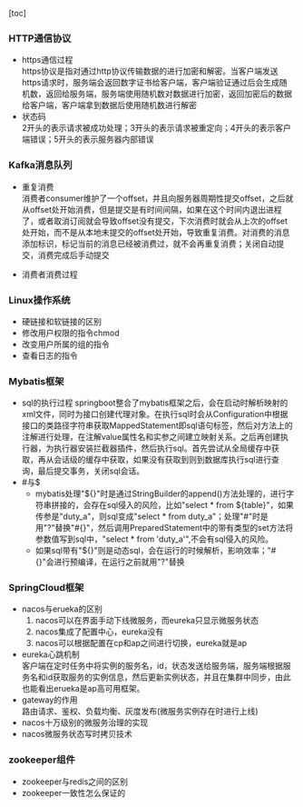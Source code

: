 [toc]

### HTTP通信协议
+ https通信过程  
https协议是指对通过http协议传输数据的进行加密和解密。当客户端发送https请求时，服务端会返回数字证书给客户端，客户端验证通过后会生成随机数，返回给服务端，服务端使用随机数对数据进行加密，返回加密后的数据给客户端，客户端拿到数据后使用随机数进行解密
+ 状态码  
2开头的表示请求被成功处理；3开头的表示请求被重定向；4开头的表示客户端错误；5开头的表示服务器内部错误

### Kafka消息队列
+ 重复消费  
消费者consumer维护了一个offset，并且向服务器周期性提交offset，之后就从offset处开始消费，但是提交是有时间间隔，如果在这个时间内退出进程了，或者取消订阅就会导致offset没有提交，下次消费时就会从上次的offset处开始，而不是从本地未提交的offset处开始，导致重复消费。对消费的消息添加标识，标记当前的消息已经被消费过，就不会再重复消费；关闭自动提交，消费完成后手动提交

+ 消费者消费过程

### Linux操作系统
+ 硬链接和软链接的区别
+ 修改用户权限的指令chmod
+ 改变用户所属的组的指令
+ 查看日志的指令

### Mybatis框架
+ sql的执行过程
springboot整合了mybatis框架之后，会在启动时解析映射的xml文件，同时为接口创建代理对象。在执行sql时会从Configuration中根据接口的类路径字符串获取MappedStatement即sql语句标签，然后对方法上的注解进行处理，在注解value属性名和实参之间建立映射关系。之后再创建执行器，为执行器安装拦截器插件，然后执行sql。首先尝试从全局缓存中获取，再从会话级的缓存中获取，如果没有获取到则到数据库执行sql进行查询，最后提交事务，关闭sql会话。
+ #与$
   + mybatis处理"${}"时是通过StringBuilder的append()方法处理的，进行字符串拼接的，会存在sql侵入的风险，比如"select * from ${table}"，如果传参是"duty_a"，则sql变成"select * from duty_a"；处理"#"时是用"?"替换"#{}"，然后调用PreparedStatement中的带有类型的set方法将参数值写到sql中，"select * from 'duty_a'",不会有sql侵入的风险。
   + 如果sql带有"${}"则是动态sql，会在运行的时候解析，影响效率；"#{}"会进行预编译，在运行之前就用"?"替换

### SpringCloud框架
+ nacos与erueka的区别  
   1. nacos可以在界面手动下线微服务，而eureka只显示微服务状态
   2. nacos集成了配置中心，eureka没有
   3. nacos可以根据配置在cp和ap之间进行切换，eureka就是ap
+ eureka心跳机制  
客户端在定时任务中将实例的服务名，id，状态发送给服务端，服务端根据服务名和id获取服务的实例信息，然后更新实例状态，并且在集群中同步，由此也能看出erueka是ap高可用框架。
+ gateway的作用  
路由请求、鉴权、负载均衡、灰度发布(微服务实例存在时进行上线)
+ nacos十万级别的微服务治理的实现
+ nacos微服务状态写时拷贝技术

### zookeeper组件
+ zookeeper与redis之间的区别
+ zookeeper一致性怎么保证的